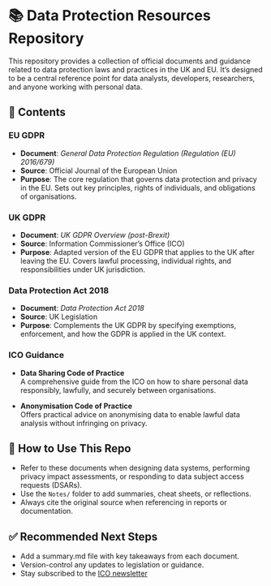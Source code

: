 # 📚 Data Protection Resources Repository

This repository provides a collection of official documents and guidance related to data protection laws and practices in the UK and EU. It’s designed to be a central reference point for data analysts, developers, researchers, and anyone working with personal data.

## 📂 Contents

### EU GDPR
- **Document**: _General Data Protection Regulation (Regulation (EU) 2016/679)_
- **Source**: Official Journal of the European Union
- **Purpose**: The core regulation that governs data protection and privacy in the EU. Sets out key principles, rights of individuals, and obligations of organisations.

### UK GDPR
- **Document**: _UK GDPR Overview (post-Brexit)_
- **Source**: Information Commissioner’s Office (ICO)
- **Purpose**: Adapted version of the EU GDPR that applies to the UK after leaving the EU. Covers lawful processing, individual rights, and responsibilities under UK jurisdiction.

### Data Protection Act 2018
- **Document**: _Data Protection Act 2018_
- **Source**: UK Legislation
- **Purpose**: Complements the UK GDPR by specifying exemptions, enforcement, and how the GDPR is applied in the UK context.

### ICO Guidance
- **Data Sharing Code of Practice**  
  A comprehensive guide from the ICO on how to share personal data responsibly, lawfully, and securely between organisations.
  
- **Anonymisation Code of Practice**  
  Offers practical advice on anonymising data to enable lawful data analysis without infringing on privacy.

## 🧠 How to Use This Repo

- Refer to these documents when designing data systems, performing privacy impact assessments, or responding to data subject access requests (DSARs).
- Use the `Notes/` folder to add summaries, cheat sheets, or reflections.
- Always cite the original source when referencing in reports or documentation.

## ✅ Recommended Next Steps

- Add a summary.md file with key takeaways from each document.
- Version-control any updates to legislation or guidance.
- Stay subscribed to the [ICO newsletter](https)
